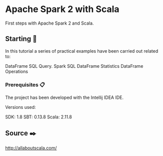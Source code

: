 #  Apache Spark 2 with Scala 

First steps with Apache Spark 2 and Scala. 

## Starting 🚀

In this tutorial a series of practical examples have been carried out related to:

DataFrame SQL Query.
Spark SQL
DataFrame Statistics
DataFrame Operations


### Prerequisites 📋

The project has been developed with the Intellij IDEA IDE.

Versions used:

SDK: 1.8
SBT: 0.13.8
Scala: 2.11.8

## Source ✒️

http://allaboutscala.com/
